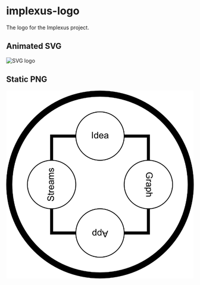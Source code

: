 implexus-logo
=============

The logo for the Implexus project.

Animated SVG
------------

![SVG logo](https://cdn.rawgit.com/RangerMauve/implexus-logo/master/logo.svg)

Static PNG
----------

![PNG logo](logo.png)

